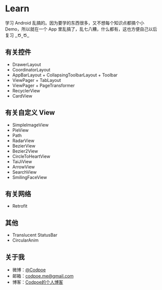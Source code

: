 # Learn
学习 Android 乱搞的。因为要学的东西很多，又不想每个知识点都搞个小 Demo，所以就在一个 App 里乱搞了，乱七八糟，什么都有，这也方便自己以后复习 ,,Ծ‸Ծ,,

## 有关控件

- DrawerLayout
- CoordinatorLayout
- AppBarLayout + CollapsingToolbarLayout + Toolbar
- ViewPager + TabLayout
- ViewPager + PageTransformer
- RecyclerView
- CardView

## 有关自定义 View

- SimpleImageView
- PieView
- Path
- RadarView
- BezierView
- Bezier2View
- CircleToHeartView
- TaiJiView
- ArrowView
- SearchView
- SmilingFaceView

## 有关网络

- Retrofit

## 其他

- Translucent StatusBar
- CircularAnim

## 关于我

- 微博：[@Codpoe](http://weibo.com/2757541610/)
- 邮箱：codpoe.me@gmail.com
- 博客：[Codpoe的个人博客](http://codpoe.me/)